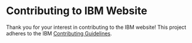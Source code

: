 # Contributing to IBM Website

Thank you for your interest in contributing to the IBM website! This project adheres to the IBM [Contributing Guidelines](https://github.com/IBM/repo-template/blob/main/CONTRIBUTING.md). 